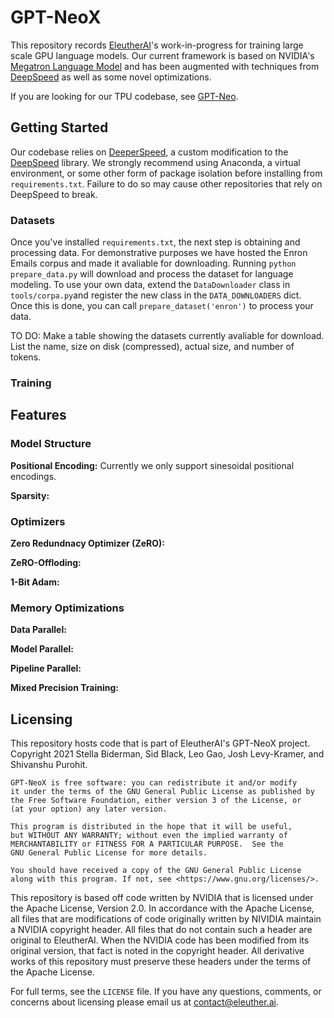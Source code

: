 # GPT-NeoX

This repository records [EleutherAI](www.eleuther.ai)'s work-in-progress for training large scale GPU language models. Our current framework is based on NVIDIA's [Megatron Language Model](https://github.com/NVIDIA/Megatron-LM) and has been augmented with techniques from [DeepSpeed](https://www.deepspeed.ai) as well as some novel optimizations. 

If you are looking for our TPU codebase, see [GPT-Neo](https://github.com/EleutherAI/gpt-neo).

## Getting Started

Our codebase relies on [DeeperSpeed](https://github.com/EleutherAI/DeeperSpeed), a custom modification to the [DeepSpeed](https://github.com/microsoft/DeepSpeed) library. We strongly recommend using Anaconda, a virtual environment, or some other form of package isolation before installing from `requirements.txt`. Failure to do so may cause other repositories that rely on DeepSpeed to break.

### Datasets

Once you've installed `requirements.txt`, the next step is obtaining and processing data. For demonstrative purposes we have hosted the Enron Emails corpus and made it avaliable for downloading. Running `python prepare_data.py` will download and process the dataset for language modeling. To use your own data, extend the `DataDownloader` class in `tools/corpa.py`and register the new class in the `DATA_DOWNLOADERS` dict. Once this is done, you can call `prepare_dataset('enron')` to process your data.

TO DO: Make a table showing the datasets currently avaliable for download. List the name, size on disk (compressed), actual size, and number of tokens.

### Training

## Features

### Model Structure

**Positional Encoding:** Currently we only support sinesoidal positional encodings.

**Sparsity:**

### Optimizers

**Zero Redundnacy Optimizer (ZeRO):**

**ZeRO-Offloding:**

**1-Bit Adam:**

### Memory Optimizations

**Data Parallel:**

**Model Parallel:**

**Pipeline Parallel:**

**Mixed Precision Training:**

## Licensing

This repository hosts code that is part of EleutherAI's GPT-NeoX project. Copyright 2021 Stella Biderman, Sid Black, Leo Gao, Josh Levy-Kramer, and Shivanshu Purohit.

    GPT-NeoX is free software: you can redistribute it and/or modify
    it under the terms of the GNU General Public License as published by
    the Free Software Foundation, either version 3 of the License, or
    (at your option) any later version.

    This program is distributed in the hope that it will be useful,
    but WITHOUT ANY WARRANTY; without even the implied warranty of
    MERCHANTABILITY or FITNESS FOR A PARTICULAR PURPOSE.  See the
    GNU General Public License for more details.

    You should have received a copy of the GNU General Public License
    along with this program. If not, see <https://www.gnu.org/licenses/>.

This repository is based off code written by NVIDIA that is licensed under the Apache License, Version 2.0. In accordance with the Apache License, all files that are modifications of code originally written by NIVIDIA maintain a NVIDIA copyright header. All files that do not contain such a header are original to EleutherAI. When the NVIDIA code has been modified from its original version, that fact is noted in the copyright header. All derivative works of this repository must preserve these headers under the terms of the Apache License.

For full terms, see the `LICENSE` file. If you have any questions, comments, or concerns about licensing please email us at contact@eleuther.ai.

